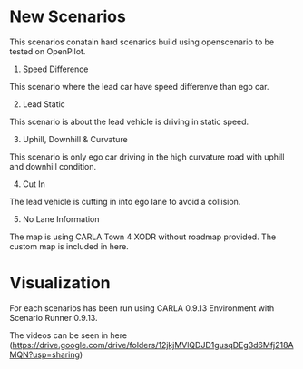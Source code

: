 # New Scenarios
This scenarios conatain hard scenarios build using openscenario to be tested on OpenPilot.

1. Speed Difference

This scenario where the lead car have speed differenve than ego car.

2. Lead Static

This scenario is about the lead vehicle is driving in static speed.

3. Uphill, Downhill & Curvature

This scenario is only ego car driving in the high curvature road with uphill and downhill condition.

4. Cut In

The lead vehicle is cutting in into ego lane to avoid a collision.

5. No Lane Information

The map is using CARLA Town 4 XODR without roadmap provided. The custom map is included in here.

# Visualization
For each scenarios has been run using CARLA 0.9.13 Environment with Scenario Runner 0.9.13.

The videos can be seen in here (https://drive.google.com/drive/folders/12jkjMVlQDJD1gusqDEg3d6Mfj218AMQN?usp=sharing)
